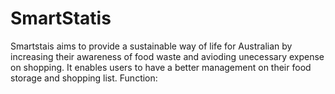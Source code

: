 # SmartStatis
Smartstais aims to provide a sustainable way of life for Australian by increasing their awareness of food waste and avioding unecessary expense on shopping. It enables users to have a better management on their food storage and shopping list.
Function:
